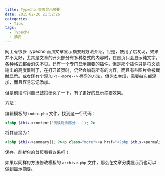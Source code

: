 ```yaml
---
title: Typecho 首页显示摘要
date: 2015-02-26 21:52:26
categories:
  - Tips
tags:
  - Typecho
  - 摘要
---
```


网上有很多 Typecho 首页文章显示摘要的方法介绍，但是，使用了后发现，效果并不太好，尤其是文章的开头部分有多种格式的内容时，在首页只会显示纯文字，各种格式都会消失不见。还有一个专门显示摘要的插件，但是那个插件只是将文章输出的高度限制了，在打开首页时，仍然会加载所有的内容，而且有些图片会被截断显示。或者还有个添加 ``<!--more-->`` 标签的方法，但是太麻烦，需要每次都添加，而且容易忘记添加。

但是前段时间自己鼓捣研究了一下，有了更好的显示摘要效果。

方法：

编辑模板的 ``index.php`` 文件，找到这一行代码：
``` php
<?php $this->content('阅读剩余部分...'); ?>
```
将其替换为：
``` php
<?php $this->summary(); ?><p class="more"><a href="<?php $this->permalink() ?>">展开阅读</a></p>
```
保存，刷新你的首页看看效果吧！

如果以同样的方法修改模板的 ``archive.php`` 文件，那么在文章分类显示页也可以做到显示摘要。
